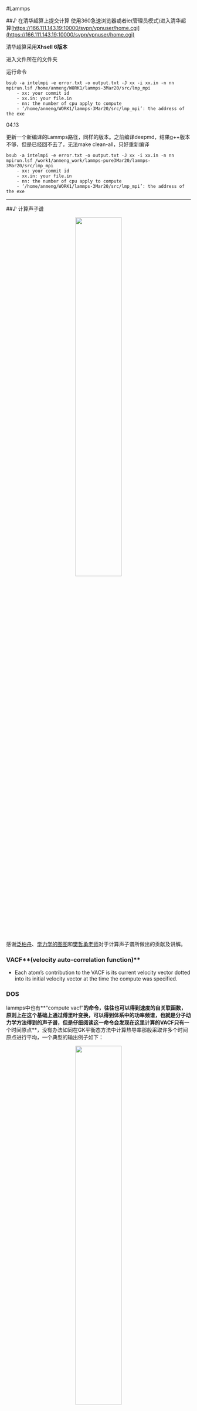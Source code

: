#Lammps

##♪ 在清华超算上提交计算
使用360急速浏览器或者ie(管理员模式)进入清华超算[https://166.111.143.19:10000/svpn/vpnuser/home.cgi](https://166.111.143.19:10000/svpn/vpnuser/home.cgi)

清华超算采用**Xhsell 6版本**

进入文件所在的文件夹

运行命令
```
bsub -a intelmpi -e error.txt -o output.txt -J xx -i xx.in -n nn mpirun.lsf /home/anmeng/WORK1/lammps-3Mar20/src/lmp_mpi
	- xx: your commit id
	- xx.in: your file.in
	- nn: the number of cpu apply to compute
	- ‘/home/anmeng/WORK1/lammps-3Mar20/src/lmp_mpi’: the address of the exe
```

04.13

更新一个新编译的Lammps路径，同样的版本。之前编译deepmd，结果g++版本不够，但是已经回不去了，无法make clean-all，只好重新编译


```
bsub -a intelmpi -e error.txt -o output.txt -J xx -i xx.in -n nn mpirun.lsf /work1/anmeng_work/lammps-pure3Mar20/lammps-3Mar20/src/lmp_mpi
	- xx: your commit id
	- xx.in: your file.in
	- nn: the number of cpu apply to compute
	- ‘/home/anmeng/WORK1/lammps-3Mar20/src/lmp_mpi’: the address of the exe
```


---
##♪ 计算声子谱
<div align=center>
<img src="https://pic.imgdb.cn/item/6257d62f239250f7c5d3139e.jpg" width="50%">
</div>

感谢[泛柏舟](https://www.zhihu.com/people/ying-xiao-ye)、[学力学的图图](https://www.zhihu.com/people/du-yao-89-86)和[樊哲勇老师](https://zheyongfan.org/index.php/Main_Page)对于计算声子谱所做出的贡献及讲解。

### VACF**(velocity auto-correlation function)**

- Each atom’s contribution to the VACF is its current velocity vector dotted into its initial velocity vector at the time the compute was specified.

###	DOS

lammps中也有**“compute vacf”**的命令，往往也可以得到速度的自关联函数，原则上在这个基础上通过傅里叶变换，可以得到体系中的功率频谱，也就是分子动力学方法得到的声子谱，但是仔细阅读这一命令会发现在这里计算的VACF只有**一个时间原点**，没有办法如同在GK平衡态方法中计算热导率那般采取许多个时间原点进行平均，一个典型的输出例子如下：

<div align=center>
<img src="https://pic.imgdb.cn/item/6257d679239250f7c5d393ad.jpg" width="50%">
</div>

可以发现这个声子谱显得非常凌乱

**Manual Note 中强调，如果要重复计算，必须保持所计算的原子ID一样。我理解的也就是他们也明白这个不准，需要取平均，而且取平均的规则很严格。**

在樊老师的博客里面给出了一个非常好的具体的代码来实现取多个时间原点平均的声子谱计算方法，只需要通过lammps输出一段时间的位移然后进行计算

在lammps中输入命令：
```python
dump 1 all custom 1 ${simname}_voutput.lammpstrj id type vx vy vz
```
后处理方式在matlab代码已经讲的十分详细了，根据自己的需要修改即可。

一个处理好的示例文件可以在我的[GitHub](https://github.com/zequnW/DOS)中找到

---

##♪ 将扁盒子改成方盒子

> - Redefine lattice 

$$
\left[
\begin{matrix}
1 & 0 & 0 \\
1 & 2 & 0 \\
0 & 0 & 1 \\ 
\end{matrix} 
\right]
$$

上面的记着好像不太对，下面的可能是正确的

$$
\left[
\begin{matrix}
1 & 1 & 0 \\
-1 & 1 & 0 \\
0 & 0 & 1 \\ 
\end{matrix} 
\right]
$$
---

##♪ 一个课题组干了一件很牛的事（给单体算聚合物的性质）

来自安博去学习的东京的课题组：

简单来说，给一个单体，不用再去淬火，再去驰豫，可以直接得出由单体构成聚合物的

- Thermal conductivity				热导率
- Thermal diffusivity               热扩散系数
- Density                           密度
- Cp                                Cp
- Cv                                Cv
- Linear expansion coefficient      线性膨胀系数
- Volumetric expansion coefficient  体积膨胀系数
- Compressibility                   压缩系数
- Bulk modulus                      体积弹性模量
- Isentropic compressibility        等熵压缩
- Isentropic bulk modulus           等熵体积弹性模量
- Static dielectric constant        静态介电常数
- Refractive index                  折射率
- Radius of gyration                回转半径
- End-to-end distance               端到端的距离
- Nematic order parameter           向列有序参数

没错，你只需要有一个Python 和 Lammps,还有对应的包， 就可以把这些打包带走

心动不如行动，快来学习吧↓

[文章链接](https://arxiv.org/ftp/arxiv/papers/2203/2203.14090.pdf)

[GitHub链接](https://github.com/RadonPy/RadonPy)

---

##♪ MS里建一个球体

> - 首先，你需要一个盒子（尺寸可以小于半径，保证是单体就OK）

> - Build -> Build nanostructure -> Nanocluster -> Sphere 输入半径就OK

![](https://pic.imgdb.cn/item/62748fcd0947543129a54883.jpg)


##♪ 复杂混合体系中，存在大量单双建的建模问题

存在的问题：

①	MS直接使用AC模块，部分会错误成键。且，AC模块无法控制核数，导致过程太慢！

②	packmol，只可以识别一级键，无法识别二级建。

③	packmol建模后，使用MS的Calculated bond重新识别键，会存在错误成键，乱成键的问题
解决办法：

依然使用packmol建模，只不过，导入MS后，不要全部计算键，只更改键的类型

-> Calculate Bond type
![](https://pic.imgdb.cn/item/6282037e0947543129831919.jpg)

解决了键的类型，这样一来，建模再无大问题

##♪ 将LAMMPS跑出的结构，重新导入MS中建模

不讲这一问题的重要意义了，直接上干货：

```python
dump xx all custom Nfreq dump.lammpstrj id mol type element x y z ix iy iz
dump_modify element A B C D
```

已知需要输出的步数，输出这一步数的结构信息（①修改type 的123为具体元素，或②dump_modify 加入元素识别信息）

删除Timestep 0步的结构，之后导入VMD

![](https://pic.imgdb.cn/item/628205e1094754312989c752.jpg)

![](https://pic.imgdb.cn/item/6282060109475431298a2918.jpg)

这样，就可以保存好pdb结构，导入MS后，重新添加原子建模

---

##♪ 切111切面并改盒子

选择`build > surface > cleave surface`

`Cleave plane 1 1 1`	Then `Cleave`

切后的结构是没有"封顶"的，需要手动设置一个真空层

`build > crystal > build vacuum slab`

`vacuum thickness`选择0 Å, 就可以得到最小的顶部盖子

![](https://pic.imgdb.cn/item/628edf110947543129834434.jpg)

可以看到当前坐标系与晶格并不平行

`Lattice Parameters - Advanced - Re-oriented to standard`

![](https://pic.imgdb.cn/item/628edf47094754312983aa62.jpg)

转为正交晶格，然后再参考之前 `Redefine lattice`,变为方盒子，然后重复上方转正操作即可。

---

##♪ TIP4P水模型

这是TIP4P水模型的始祖文章，[点这里](https://aip.scitation.org/doi/10.1063/1.445869)

![](https://pic.imgdb.cn/item/62ec95338c61dc3b8e71fe90.jpg)

从上图可以看到，体系中水分子即使**存在键角及相关能量参数**，但**对于体系的能量都是没有贡献的**。图中蓝色为加入了除了水分子之外的其他的键

这是由于，TIP4P/TIP3P水模型中，键角能量是不统计进总能量的。从统计水分子自身的能量式可以看到

![](https://pic.imgdb.cn/item/62ec962e8c61dc3b8e75a1a3.jpg)

其中涉及了电荷以及带电原子(氧原子)间的距离。并不涉及键角参数。

也可以看到，并没有设计到原子的能量参数，那么能量参数用在哪呢？当然是用在静电作用了。所以也可以得出另一个结果，如果只统计水分子间作用的话，哪怕不给氧原子的能量参数也是可以的。

Wikipedia also has a nice article on [water models](https://en.wikipedia.org/wiki/Water_model)

---

##♪ 为什么需要Voronoi体积？

应力，是固体力学乃至连续介质力学无法绕开的议题，整个固体力学在讨论本构关系的时候，其中一极就是应力。在lammps中是不存在这样的应力概念的，因为lammps中的界面是离散的。但是在计算材料科学中，我们往往会用lammps计算一种新的材料的模量或者强度，那么如何将lammps中的“应力”转化为宏观固体力学意义上的应力呢。


阅读lammps mannual中关于compute stress/atom command中提到，关于lammps中应力的量纲，提到

![](https://pic1.imgdb.cn/item/6337bb3c16f2c2beb16e4a2f.jpg)

意思是说，**lammps的应力单位是“体积×压强”**，这是一个能量项，**但绝不是eV**

以Metal单位举例：
距离的单位为Å，那么体积单位为$Å^3$，压强的单位为bars，也就是100KPa，

把这些转化为国际单位就是
$$bars*(A^3)=10^5*(N/m^2)*(10^{-10})^3*(m^3) = 10^{-25}(N*m)$$，

这就是lammps中应力的单位，而并非是
$$ 1ev=1.6*10^{-19}J=1.6*10^{-19}N*m $$

既然lammps应力的单位表现出能量的含义，那么转化为宏观意义上的应力则需要除以一个体积，那么这个体积该如何得到呢?

**这是没有定论的！**

lammps手册也提到（红色标记）：这很难定义出来。

我认为，有以下三种计算体积的办法：

1 采用compute voronoi/atom命令（下文会将如何安装Voronoi包）

2 自己计算每个原子的体积，乘以总数。然后统计组内原子的应力，除以原子个数和单个体积。

```python
compute			perCstress cnt stress/atom NULL
compute			szzx cntstresszz reduce sum c_perCstress[1]
variable 		szzxbar equal c_szzx/(8.784*count(cntstresszz))*(10^-4)
```
其中8.784是单个碳原子的体积 (1)，单位为$Å^3$,这个脚本计算了一个group cntstresszz在x方向的平均应力

3 还有一种方法文献(2)，就是采用连续假设，统计出所有应力和，然后除以整个结构的应力张量的截面的面积。比如把纳米线抽象成一个圆柱，求圆柱的体积。这样的连续假设也常见于计算石墨烯或碳纳米管的应力，往往假设石墨烯或碳纳米管厚度为0.35nm，正好是石墨烯的堆叠平衡距离。

(1)Lee, J. G. (2016). Computational materials science: an introduction, Crc Press.

(2)Roman, R. E., et al. (2015). "Mechanical properties and defect sensitivity of diamond nanothreads." Nano Lett 15(3): 1585-1590.

---

##♪ 安装Voronoi包

1.首先[下载voro++包](https://math.lbl.gov/voro++/download/)

2.在lammps/lib/voronoi的文件夹下，解压voro++-0.4.6

命令：`tar -xvf voro++-0.4.6`

3.解压结束后，打开voro++-0.4.6，输入命令:`make`

4.make结束后，直接输入命令：`sudo make install`

5.创造链接：输入命令：`ln -s voro++-0.4.6/src includelink`

					  `ln -s voro++-0.4.6/src liblink`
					  
6.编译lib/voronoi文件下的Makefile.lammps,将Makefile.lammps改成如下格式

```python
voronoi_SYSINC = -I/usr/local/include/voro++
voronoi_SYSLIB = -lvoro++
voronoi_SYSPATH = -L/usr/local/lib
```

7.进入到lammps/src文件夹下，

make yes-voronoi

make mpi		  

**超算由于没有权限，无法sudo。 what a pity


---




































<script type="text/javascript" async
  src="https://cdn.mathjax.org/mathjax/latest/MathJax.js?config=TeX-MML-AM_CHTML">
</script>
<script type="text/javascript" async
  src="https://cdnjs.cloudflare.com/ajax/libs/mathjax/2.7.7/MathJax.js?config=TeX-MML-AM_CHTML">
</script>
<script type="text/x-mathjax-config">
MathJax.Hub.Config({
  tex2jax: {inlineMath: [['$','$'], ['\\(','\\)']]}
});
</script>
